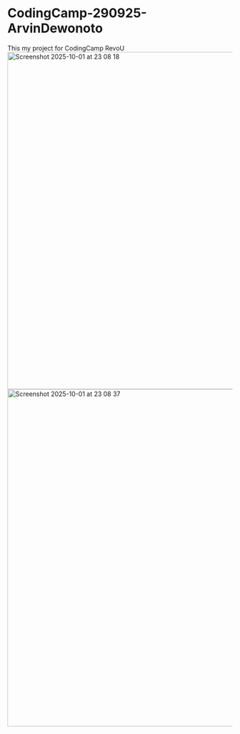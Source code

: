 # CodingCamp-290925-ArvinDewonoto
This my project for CodingCamp RevoU
<img width="1424" height="755" alt="Screenshot 2025-10-01 at 23 08 18" src="https://github.com/user-attachments/assets/7d6226e8-5bb1-462d-a47e-185e3d61b25e" />
<img width="1424" height="755" alt="Screenshot 2025-10-01 at 23 08 37" src="https://github.com/user-attachments/assets/0d853d09-ea8d-4080-b90a-2b3acda5464a" />
